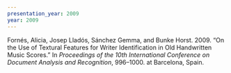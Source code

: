 ```yaml
---
presentation_year: 2009
year: 2009
---
```


Fornés, Alicia, Josep Lladós, Sánchez Gemma, and Bunke Horst. 2009. “On the Use of Textural Features for Writer Identification in Old Handwritten Music Scores.” In <i>Proceedings of the 10th International Conference on Document Analysis and Recognition</i>, 996–1000. at Barcelona, Spain.